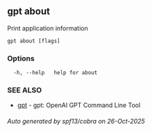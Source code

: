 ## gpt about

Print application information

```
gpt about [flags]
```

### Options

```
  -h, --help   help for about
```

### SEE ALSO

* [gpt](gpt.md)	 - gpt: OpenAI GPT Command Line Tool

###### Auto generated by spf13/cobra on 26-Oct-2025
